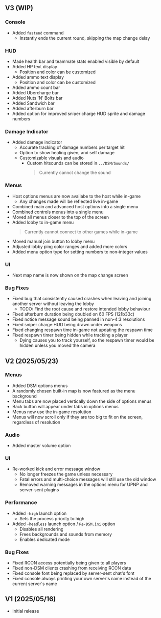 ## V3 (WIP)
### Console
- Added `fastend` command
	- Instantly ends the current round, skipping the map change delay

### HUD
- Made health bar and teammate stats enabled visible by default
- Added HP text display
	- Position and color can be customized
- Added ammo text display
	- Position and color can be customized
- Added ammo count bar
- Added Ubercharge bar
- Added Nuts 'N' Bolts bar
- Added Sandwich bar
- Added afterburn bar
- Added option for improved sniper charge HUD sprite and damage numbers

### Damage Indicator
- Added damage indicator
	- Accurate tracking of damage numbers per target hit
	- Option to show healing given, and self damage
	- Customizable visuals and audio
		- Custom hitsounds can be stored in `../DSM/Sounds/`
			> Currently cannot change the sound

### Menus
- Host options menus are now availabe to the host while in-game
	- Any changes made will be reflected live in-game
- Combined main and advanced host options into a single menu
- Combined controls menus into a single menu
- Moved all menus closer to the top of the screen
- Added lobby to in-game menu
	> Currently cannot connect to other games while in-game
- Moved manual join button to lobby menu
- Adjusted lobby ping color ranges and added more colors
- Added menu option type for setting numbers to non-integer values

### UI
- Next map name is now shown on the map change screen

### Bug Fixes
- Fixed bug that consistently caused crashes when leaving and joining another server without leaving the lobby
	- TODO: Find the root cause and restore intended lobby behaviour
- Fixed afterburn duration being doubled on 60 FPS (121b33c)
- Fixed notice message sound being panned in non-4:3 resolutions
- Fixed sniper charge HUD being drawn under weapons
- Fixed changing respawn time in-game not updating the respawn time
- Fixed respawn timer being hidden while tracking a player
	- Dying causes you to track yourself, so the respawn timer would be hidden unless you moved the camera

## V2 (2025/05/23)
### Menus
- Added DSM options menus
- A randomly chosen built-in map is now featured as the menu background
- Menu tabs are now placed vertically down the side of options menus
- Back button will appear under tabs in options menus
- Menus now use the in-game resolution
- Menus will now scroll only if they are too big to fit on the screen, regardless of resolution

### Audio
- Added master volume option

### UI
- Re-worked kick and error message window
	- No longer freezes the game unless necessary
	- Fatal errors and multi-choice messages will still use the old window
	- Removed warning messages in the options menu for UPNP and server-sent plugins

### Performance
- Added `-high` launch option
	- Sets the process priority to high
- Added `-headless` launch option / `Re-DSM.ini` option
	- Disables all rendering
	- Frees backgrounds and sounds from memory
	- Enables dedicated mode

### Bug Fixes
- Fixed RCON access potentially being given to all players
- Fixed non-DSM clients crashing from receiving RCON data
- Fixed console font being replaced by server-sent chat's font
- Fixed console always printing your own server's name instead of the current server's name

## V1 (2025/05/16)
- Initial release